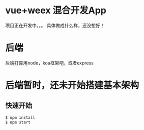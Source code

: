 # vue+weex 混合开发App

项目正在开发中。。。
具体做成什么样，还没想好！

# 后端

后端打算用node，koa框架吧，或者express

# 后端暂时，还未开始搭建基本架构 

## 快速开始

``` bash
$ npm install
$ npm start
```

